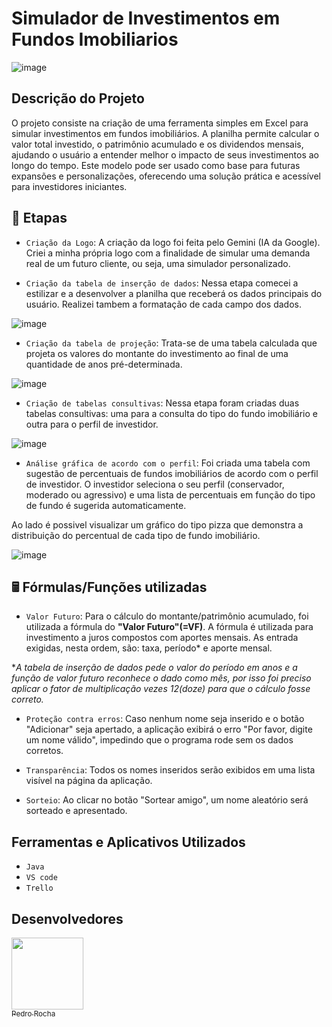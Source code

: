 # Simulador de Investimentos em Fundos Imobiliarios

![image](https://github.com/user-attachments/assets/ea448f0b-e654-49a7-8a0f-a232cf3b23d7)



## Descrição do Projeto
O projeto consiste na criação de uma ferramenta simples em Excel para simular investimentos em fundos imobiliários. A planilha permite calcular o valor total investido, o patrimônio acumulado e os dividendos mensais, ajudando o usuário a entender melhor o impacto de seus investimentos ao longo do tempo. Este modelo pode ser usado como base para futuras expansões e personalizações, oferecendo uma solução prática e acessível para investidores iniciantes.


## 📑 Etapas
- `Criação da Logo`: 
A criação da logo foi feita pelo Gemini (IA da Google). Criei a minha própria logo com a finalidade de simular uma demanda real de um futuro cliente, ou seja, uma simulador personalizado.

- `Criação da tabela de inserção de dados`: 
Nessa etapa comecei a estilizar e a desenvolver a planilha que receberá os dados principais do usuário. Realizei tambem a formatação de cada campo dos dados.

![image](https://github.com/user-attachments/assets/461c93f4-42e6-41c3-990b-840ca3b87a6f)


- `Criação da tabela de projeção`:
Trata-se de uma tabela calculada que projeta os valores do montante do investimento ao final de uma quantidade de anos pré-determinada.

![image](https://github.com/user-attachments/assets/67d842f3-4f7e-40ae-a553-5948d949b2af)

- `Criação de tabelas consultivas`:
Nessa etapa foram criadas duas tabelas consultivas: uma para a consulta do tipo do fundo imobiliário e outra para o perfil de investidor.

![image](https://github.com/user-attachments/assets/15dd4860-5784-43af-ab62-74e437eedbea)

- `Análise gráfica de acordo com o perfil`:
Foi criada uma tabela com sugestão de percentuais de fundos imobiliários de acordo com o perfil de investidor. O investidor seleciona o seu perfil (conservador, moderado ou agressivo) e uma lista de percentuais em função do tipo de fundo é sugerida automaticamente.

Ao lado é possivel visualizar um gráfico do tipo pizza que demonstra a distribuição do percentual de cada tipo de fundo imobiliário.

![image](https://github.com/user-attachments/assets/99f8c57a-190b-4afa-905e-503cfbbb6e95)

## 🖩 Fórmulas/Funções utilizadas 
- `Valor Futuro`: 
Para o cálculo do montante/patrimônio acumulado, foi utilizada a fórmula do **"Valor Futuro"(=VF)**. A fórmula é utilizada para investimento a juros compostos com aportes mensais. As entrada exigidas, nesta ordem, são: taxa, período* e aporte mensal.

**A tabela de inserção de dados pede o valor do período em anos e a função de valor futuro reconhece o dado como mês, por isso foi preciso aplicar o fator de multiplicação vezes 12(doze) para que o cálculo fosse correto.*
  
 


- `Proteção contra erros`: Caso nenhum nome seja inserido e o botão "Adicionar" seja apertado, a aplicação exibirá o erro "Por favor, digite um nome válido", impedindo que o programa rode sem os dados corretos.


- `Transparência`: Todos os nomes inseridos serão exibidos em uma lista visível na página da aplicação.
  

- `Sorteio`: Ao clicar no botão "Sortear amigo", um nome aleatório será sorteado e apresentado.
  

## Ferramentas e Aplicativos Utilizados

- ``Java``
- ``VS code``
- ``Trello``


## Desenvolvedores
[<img loading="lazy" src="https://avatars.githubusercontent.com/u/201495780?s=96&v=4" width=115><br><sub>Pedro Rocha</sub>](https://github.com/Pedro-Rocha89)
